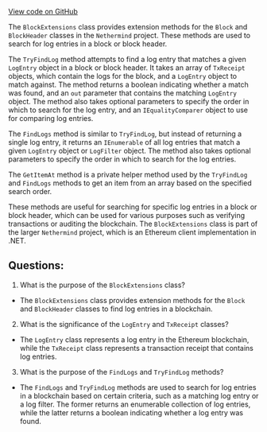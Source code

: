 [View code on GitHub](https://github.com/nethermindeth/nethermind/Nethermind.Facade/BlockExtensions.cs)

The `BlockExtensions` class provides extension methods for the `Block` and `BlockHeader` classes in the `Nethermind` project. These methods are used to search for log entries in a block or block header.

The `TryFindLog` method attempts to find a log entry that matches a given `LogEntry` object in a block or block header. It takes an array of `TxReceipt` objects, which contain the logs for the block, and a `LogEntry` object to match against. The method returns a boolean indicating whether a match was found, and an `out` parameter that contains the matching `LogEntry` object. The method also takes optional parameters to specify the order in which to search for the log entry, and an `IEqualityComparer` object to use for comparing log entries.

The `FindLogs` method is similar to `TryFindLog`, but instead of returning a single log entry, it returns an `IEnumerable` of all log entries that match a given `LogEntry` object or `LogFilter` object. The method also takes optional parameters to specify the order in which to search for the log entries.

The `GetItemAt` method is a private helper method used by the `TryFindLog` and `FindLogs` methods to get an item from an array based on the specified search order.

These methods are useful for searching for specific log entries in a block or block header, which can be used for various purposes such as verifying transactions or auditing the blockchain. The `BlockExtensions` class is part of the larger `Nethermind` project, which is an Ethereum client implementation in .NET.
## Questions: 
 1. What is the purpose of the `BlockExtensions` class?
- The `BlockExtensions` class provides extension methods for the `Block` and `BlockHeader` classes to find log entries in a blockchain.

2. What is the significance of the `LogEntry` and `TxReceipt` classes?
- The `LogEntry` class represents a log entry in the Ethereum blockchain, while the `TxReceipt` class represents a transaction receipt that contains log entries.

3. What is the purpose of the `FindLogs` and `TryFindLog` methods?
- The `FindLogs` and `TryFindLog` methods are used to search for log entries in a blockchain based on certain criteria, such as a matching log entry or a log filter. The former returns an enumerable collection of log entries, while the latter returns a boolean indicating whether a log entry was found.